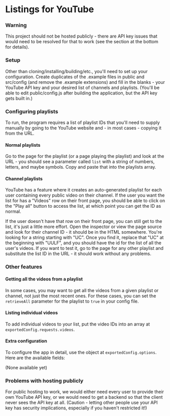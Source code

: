 # Listings for YouTube

### Warning

This project should not be hosted publicly - there are API key issues that would need to be resolved for that to work (see the section at the bottom for details).

### Setup

Other than cloning/installing/building/etc., you'll need to set up your configuration. Create duplicates of the .example files in public and src/config (and remove the .example extensions) and fill in the blanks - your YouTube API key and your desired list of channels and playlists. (You'll be able to edit public/config.js after building the application, but the API key gets built in.)

### Configuring playlists

To run, the program requires a list of playlist IDs that you'll need to supply manually by going to the YouTube website and - in most cases - copying it from the URL.

#### Normal playlists

Go to the page for the playlist (or a page playing the playlist) and look at the URL - you should see a parameter called `list` with a string of numbers, letters, and maybe symbols. Copy and paste that into the playlists array.

#### Channel playlists

YouTube has a feature where it creates an auto-generated playlist for each user containing every public video on their channel. If the user you want the list for has a "Videos" row on their front page, you should be able to click on the "Play all" button to access the list, at which point you can get the ID as normal.

If the user doesn't have that row on their front page, you can still get to the list, it's just a little more effort. Open the inspector or view the page source and look for their channel ID - it should be in the HTML somewhere. You're looking for a string starting with "UC". Once you find it, replace that "UC" at the beginning with "UULF", and you should have the id for the list of all the user's videos. If you want to test it, go to the page for any other playlist and substitute the list ID in the URL - it should work without any problems.

### Other features

#### Getting all the videos from a playlist

In some cases, you may want to get all the videos from a given playlist or channel, not just the most recent ones. For these cases, you can set the `retrieveAll` parameter for the playlist to `true` in your config file.

#### Listing individual videos

To add individual videos to your list, put the video IDs into an array at `exportedConfig.requests.videos`.

#### Extra configuration

To configure the app in detail, use the object at `exportedConfig.options`. Here are the available fields:

(None available yet)

### Problems with hosting publicly

For public hosting to work, we would either need every user to provide their own YouTube API key, or we would need to get a backend so that the client never sees the API key at all. (Caution - letting other people use your API key has security implications, especially if you haven't restricted it!)
